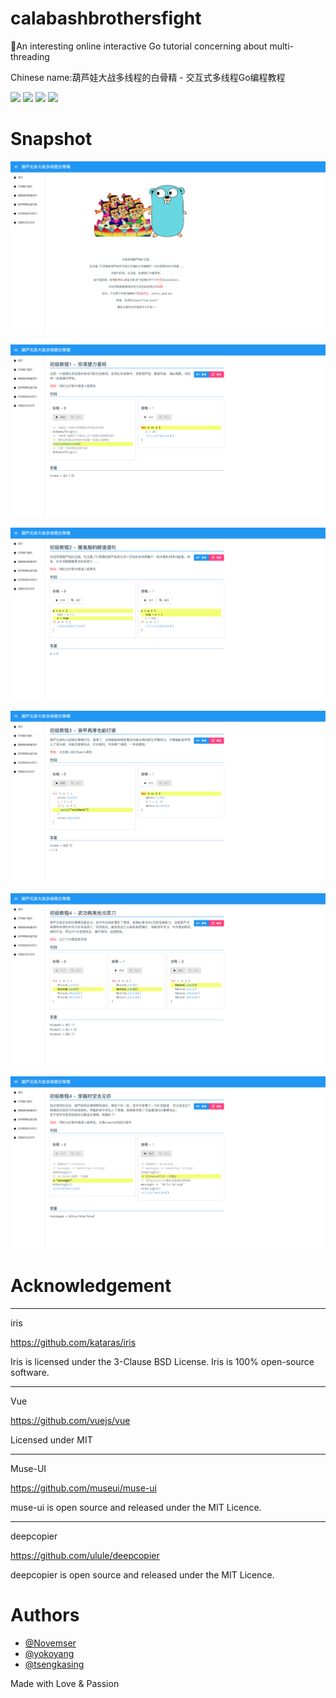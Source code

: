 # calabashbrothersfight
:boy:An interesting online interactive Go tutorial concerning about multi-threading

Chinese name:葫芦娃大战多线程的白骨精 - 交互式多线程Go编程教程

![](https://img.shields.io/badge/iris-v8.5.3-brightgreen.svg)
![](https://img.shields.io/badge/vue-v2.4.2-brightgreen.svg)
![](https://img.shields.io/badge/muse--ui-v2.1.0-brightgreen.svg)
![](https://img.shields.io/badge/tippy.js-v1.4.0-brightgreen.svg)

# Snapshot

![](./snapshot/index.png)

![](./snapshot/level1.png)

![](./snapshot/level2.png)

![](./snapshot/level3.png)

![](./snapshot/level4.png)

![](./snapshot/level5.png)

# Acknowledgement
---------------------------------------------
iris

https://github.com/kataras/iris

Iris is licensed under the 3-Clause BSD License. Iris is 100% open-source software.

---------------------------------------------

Vue

https://github.com/vuejs/vue

Licensed under MIT

---------------------------------------------

Muse-UI

https://github.com/museui/muse-ui

muse-ui is open source and released under the MIT Licence.

---------------------------------------------

deepcopier

https://github.com/ulule/deepcopier

deepcopier is open source and released under the MIT Licence.

# Authors
* [@Novemser](https://github.com/Novemser)
* [@yokoyang](https://github.com/yokoyang)
* [@tsengkasing](https://github.com/tsengkasing)

Made with Love & Passion
